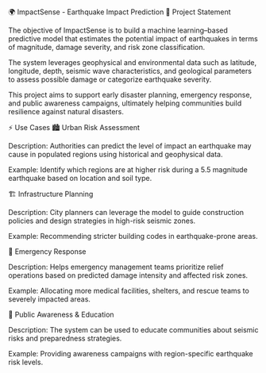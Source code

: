 🌍 ImpactSense - Earthquake Impact Prediction
📌 Project Statement

The objective of ImpactSense is to build a machine learning–based predictive model that estimates the potential impact of earthquakes in terms of magnitude, damage severity, and risk zone classification.

The system leverages geophysical and environmental data such as latitude, longitude, depth, seismic wave characteristics, and geological parameters to assess possible damage or categorize earthquake severity.

This project aims to support early disaster planning, emergency response, and public awareness campaigns, ultimately helping communities build resilience against natural disasters.

⚡ Use Cases
🏙 Urban Risk Assessment

Description: Authorities can predict the level of impact an earthquake may cause in populated regions using historical and geophysical data.

Example: Identify which regions are at higher risk during a 5.5 magnitude earthquake based on location and soil type.

🏗 Infrastructure Planning

Description: City planners can leverage the model to guide construction policies and design strategies in high-risk seismic zones.

Example: Recommending stricter building codes in earthquake-prone areas.

🚨 Emergency Response

Description: Helps emergency management teams prioritize relief operations based on predicted damage intensity and affected risk zones.

Example: Allocating more medical facilities, shelters, and rescue teams to severely impacted areas.

📢 Public Awareness & Education

Description: The system can be used to educate communities about seismic risks and preparedness strategies.

Example: Providing awareness campaigns with region-specific earthquake risk levels.